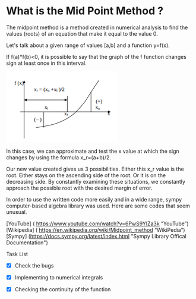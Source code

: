 # What is the Mid Point Method ?

The midpoint method is a method created in numerical analysis 
to find the values ​​(roots) of an equation that make it equal 
to the value 0. <br/>

Let's talk about a given range of values ​​[a,b] and a function y=f(x). <br/>

If f(a)*f(b)<0, it is possible to say that the graph of the f function 
changes sign at least once in this interval. <br/>

![Mid Point Graph](images/function-graph.png) <br/>

In this case, we can approximate and test the x value at which the 
sign changes by using the formula x_r=(a+b)/2. <br/>

Our new value created gives us 3 possibilities. Either this x_r value is the root. 
Either stays on the ascending side of the root. Or it is on the decreasing side. 
By constantly examining these situations, we constantly approach the possible 
root with the desired margin of error. <br/>

In order to use the written code more easily and in a wide range, sympy 
computer-based algebra library was used. Here are some codes that seem unusual. <br/>


[YouTube] ( https://www.youtube.com/watch?v=6PwS9YlZa3k “YouTube”) <br/>
[Wikipedia] ( https://en.wikipedia.org/wiki/Midpoint_method “WikiPedia”) <br/>
[Sympy] (https://docs.sympy.org/latest/index.html "Sympy Library Offical Documentation") <br/>

Task List <br/>
-[x] Check the bugs <br/>
-[x] Implementing to numerical integrals <br/>
-[x] Checking the continuity of the function <br/>





